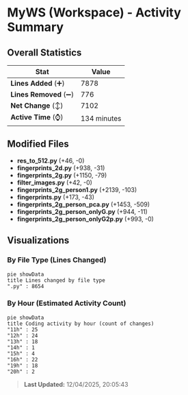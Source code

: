 # MyWS (Workspace) - Activity Summary 

## Overall Statistics

| Stat                   | Value                                                             |
| ---------------------- | ----------------------------------------------------------------- |
| **Lines Added** (➕)   | 7878                                          |
| **Lines Removed** (➖) | 776                                        |
| **Net Change** (↕)    | 7102                |
| **Active Time** (⌚)   | 134 minutes |


## Modified Files
- **res_to_512.py** (+46, -0)
- **fingerprints_2d.py** (+938, -31)
- **fingerprints_2g.py** (+1150, -79)
- **filter_images.py** (+42, -0)
- **fingerprints_2g_person1.py** (+2139, -103)
- **fingerprints.py** (+173, -43)
- **fingerprints_2g_person_pca.py** (+1453, -509)
- **fingerprints_2g_person_onlyG.py** (+944, -11)
- **fingerprints_2g_person_onlyG2p.py** (+993, -0)

## Visualizations

### By File Type (Lines Changed)

```mermaid
pie showData
title Lines changed by file type
".py" : 8654
```

### By Hour (Estimated Activity Count)

```mermaid
pie showData
title Coding activity by hour (count of changes)
"11h" : 25
"12h" : 24
"13h" : 18
"14h" : 1
"15h" : 4
"16h" : 22
"19h" : 18
"20h" : 2
```


> **Last Updated:** 12/04/2025, 20:05:43